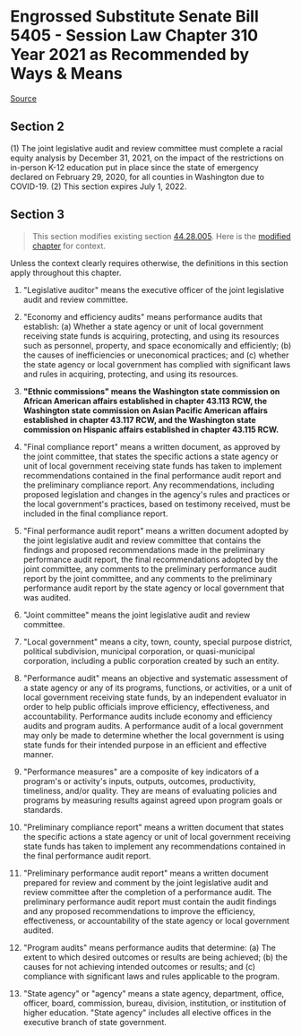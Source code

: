 # Engrossed Substitute Senate Bill 5405 - Session Law Chapter 310 Year 2021 as Recommended by Ways & Means

[Source](http://lawfilesext.leg.wa.gov/biennium/2021-22/Xml/Bills/Session%20Laws/Senate/5405-S.SL.xml)
## Section 2
(1) The joint legislative audit and review committee must complete a racial equity analysis by December 31, 2021, on the impact of the restrictions on in-person K-12 education put in place since the state of emergency declared on February 29, 2020, for all counties in Washington due to COVID-19.
(2) This section expires July 1, 2022.

## Section 3
> This section modifies existing section [44.28.005](/rcw/44_state_government—legislative/44.28_joint_legislative_audit_and_review_committee.md). Here is the [modified chapter](rcw/44_state_government—legislative/44.28_joint_legislative_audit_and_review_committee.md) for context.

Unless the context clearly requires otherwise, the definitions in this section apply throughout this chapter.

1. "Legislative auditor" means the executive officer of the joint legislative audit and review committee.

2. "Economy and efficiency audits" means performance audits that establish: (a) Whether a state agency or unit of local government receiving state funds is acquiring, protecting, and using its resources such as personnel, property, and space economically and efficiently; (b) the causes of inefficiencies or uneconomical practices; and (c) whether the state agency or local government has complied with significant laws and rules in acquiring, protecting, and using its resources.

3. **"Ethnic commissions" means the Washington state commission on African American affairs established in chapter 43.113 RCW, the Washington state commission on Asian Pacific American affairs established in chapter 43.117 RCW, and the Washington state commission on Hispanic affairs established in chapter 43.115 RCW.**

4. "Final compliance report" means a written document, as approved by the joint committee, that states the specific actions a state agency or unit of local government receiving state funds has taken to implement recommendations contained in the final performance audit report and the preliminary compliance report. Any recommendations, including proposed legislation and changes in the agency's rules and practices or the local government's practices, based on testimony received, must be included in the final compliance report.

5. "Final performance audit report" means a written document adopted by the joint legislative audit and review committee that contains the findings and proposed recommendations made in the preliminary performance audit report, the final recommendations adopted by the joint committee, any comments to the preliminary performance audit report by the joint committee, and any comments to the preliminary performance audit report by the state agency or local government that was audited.

6. "Joint committee" means the joint legislative audit and review committee.

7. "Local government" means a city, town, county, special purpose district, political subdivision, municipal corporation, or quasi-municipal corporation, including a public corporation created by such an entity.

8. "Performance audit" means an objective and systematic assessment of a state agency or any of its programs, functions, or activities, or a unit of local government receiving state funds, by an independent evaluator in order to help public officials improve efficiency, effectiveness, and accountability. Performance audits include economy and efficiency audits and program audits. A performance audit of a local government may only be made to determine whether the local government is using state funds for their intended purpose in an efficient and effective manner.

9. "Performance measures" are a composite of key indicators of a program's or activity's inputs, outputs, outcomes, productivity, timeliness, and/or quality. They are means of evaluating policies and programs by measuring results against agreed upon program goals or standards.

10. "Preliminary compliance report" means a written document that states the specific actions a state agency or unit of local government receiving state funds has taken to implement any recommendations contained in the final performance audit report.

11. "Preliminary performance audit report" means a written document prepared for review and comment by the joint legislative audit and review committee after the completion of a performance audit. The preliminary performance audit report must contain the audit findings and any proposed recommendations to improve the efficiency, effectiveness, or accountability of the state agency or local government audited.

12. "Program audits" means performance audits that determine: (a) The extent to which desired outcomes or results are being achieved; (b) the causes for not achieving intended outcomes or results; and (c) compliance with significant laws and rules applicable to the program.

13. "State agency" or "agency" means a state agency, department, office, officer, board, commission, bureau, division, institution, or institution of higher education. "State agency" includes all elective offices in the executive branch of state government.


